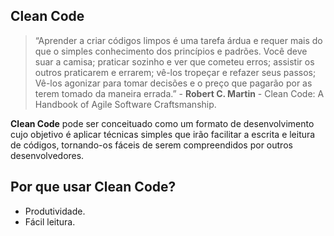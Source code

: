 ## Clean Code

> “Aprender a criar códigos limpos é uma tarefa árdua e requer mais do que o simples conhecimento dos princípios e padrões. Você deve suar a camisa; praticar sozinho e ver que cometeu erros; assistir os outros praticarem e errarem; vê-los tropeçar e refazer seus passos; Vê-los agonizar para tomar decisões e o preço que pagarão por as terem tomado da maneira errada.” - **Robert C. Martin** - Clean Code: A Handbook of Agile Software Craftsmanship.

**Clean Code** pode ser conceituado como um formato de desenvolvimento cujo objetivo é aplicar técnicas simples que irão facilitar a escrita e leitura de códigos, tornando-os fáceis de serem compreendidos por outros desenvolvedores.

## Por que usar Clean Code?

* Produtividade.
* Fácil leitura.